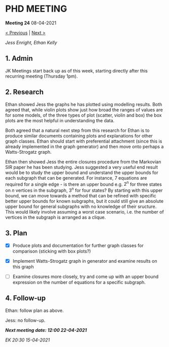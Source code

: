 # PHD MEETING

__Meeting 24__
08-04-2021

[< Previous](../04-21/23_08-04-21.md) | [Next >](../04-21/25_22-04-21.md)

_Jess Enright,_
_Ethan Kelly_


## 1. Admin

JK Meetings start back up as of this week, starting directly after this recurring meeting (Thursday 1pm).


## 2. Research

Ethan showed Jess the graphs he has plotted using modelling results. Both agreed that, while violin plots show just how broad the ranges of values are for some models, of the three types of plot (scatter, violin and box) the box plots are the most helpful in understanding the data.

Both agreed that a natural next step from this research for Ethan is to produce similar documents containing plots and explanations for other graph classes. Ethan should start with preferential attachment (since this is already implemented in the graph generator) and then move onto perhaps a Watts-Strogatz graph.

Ethan then showed Jess the entire closures procedure from the Markovian SIR paper he has been studying. Jess suggested a very useful end result would be to study the upper bound and understand the upper bounds for each subgraph that can be generated. For instance, 7 equations are required for a single edge - is there an upper bound e.g. $2^n$ for three states on $n$ vertices in the subgraph, $3^n$ for four states? By starting with this upper bound, we can move towards a method that can be refined with specific better upper bounds for known subgraphs, but it could still give an absolute upper bound for general subgraphs with no knowledge of their sructure. This would likely involve assuming a worst case scenario, i.e. the number of vertices in the subgraph is arranged as a clique.


## 3. Plan

- [x] Produce plots and documentation for further graph classes for comparison (sticking with box plots?)
- [x] Implement Watts-Strogatz graph in generator and examine results on this graph
- [ ] Examine closures more closely, try and come up with an upper bound expression on the number of equations for a specific subgraph.


## 4. Follow-up

Ethan: follow plan as above.

Jess: no follow-up.


**_Next meeting date:  12:00 22-04-2021_**



_EK 20:30 15-04-2021_

